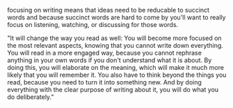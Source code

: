 focusing on writing means that ideas need to be reducable to succinct words and because succinct words are hard to come by you'll want to really focus on listening, watching, or discussing for those words.

"It will change the way you read as well: You will become more focused on the most relevant aspects, knowing that you cannot write down everything.  You will read in a more engaged way, because you cannot rephrase anything in your own words if you don't understand what it is about.  By doing this, you will elaborate on the meaning, which will make it much more likely that you will remember it.  You also have to think beyond the things you read, because you need to turn it into something new.  And by doing everything with the clear purpose of writing about it, you will do what you do deliberately."
